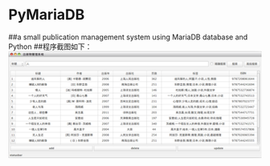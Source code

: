 # PyMariaDB
##a small publication management system using MariaDB database and Python
##程序截图如下：
![image](https://github.com/Hzwcode/PyMariaDB/raw/master/PyMariaDB_Test.png)
